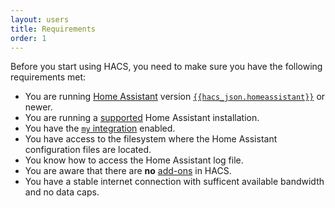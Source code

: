 ```yaml
---
layout: users
title: Requirements
order: 1
---
```


Before you start using HACS, you need to make sure you have the following requirements met:

- You are running [Home Assistant](https://www.home-assistant.io/) version [`{{hacs_json.homeassistant}}`](https://my.home-assistant.io/redirect/info) or newer.
- You are running a [supported](https://github.com/home-assistant/architecture/blob/master/adr/0012-define-supported-installation-method.md) Home Assistant installation.
- You have the [`my` integration](https://www.home-assistant.io/integrations/my/) enabled.
- You have access to the filesystem where the Home Assistant configuration files are located.
- You know how to access the Home Assistant log file.
- You are aware that there are **no** [add-ons](https://www.home-assistant.io/docs/glossary/#add-on) in HACS.
- You have a stable internet connection with sufficent available bandwidth and no data caps.
